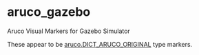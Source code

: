 # aruco_gazebo
Aruco Visual Markers for Gazebo Simulator

These appear to be [aruco.DICT_ARUCO_ORIGINAL](https://docs.opencv.org/trunk/d9/d6a/group__aruco.html#gac84398a9ed9dd01306592dd616c2c975) type markers. 
